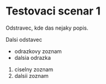 # Testovaci scenar 1

Odstravec, kde das nejaky popis.

Dalsi odstavec

- odrazkovy zoznam
- dalsia odrazka

1. ciselny zoznam
2. dalsii zoznam